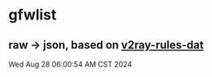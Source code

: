 # gfwlist
## raw -> json, based on [v2ray-rules-dat](https://github.com/Loyalsoldier/v2ray-rules-dat)
Wed Aug 28 06:00:54 AM CST 2024

